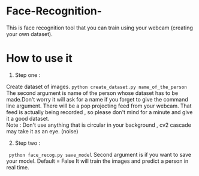 # Face-Recognition-
This is face recognition tool that you can train using your webcam (creating your own dataset).

# How to use it 
1. Step one :

Create dataset of images.
```python create_dataset.py name_of_the_person```
The second argument is name of the person whose dataset has to be made.Don't worry it will ask for a name if you forget to give the command 
line argument.
There will be a pop projecting feed from your webcam.
That feed is actually being recorded , so please don't mind for a minute and give it a good dataset. \
Note : Don't use anything that is circular in your background , cv2 cascade may take it as an eye. (noise)

2. Step two :
 
 ``` python face_recog.py save_model```
 Second argument is if you want to save your model. Default = False
 It will train the images and predict a person in real time.
 

